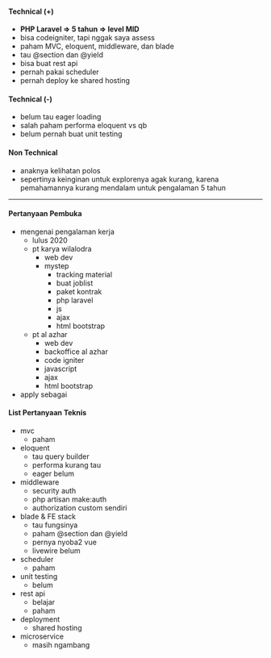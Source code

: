 #### Technical (+) 

- **PHP Laravel => 5 tahun => level MID**
- bisa codeigniter, tapi nggak saya assess
- paham MVC, eloquent, middleware, dan blade
- tau @section dan @yield
- bisa buat rest api
- pernah pakai scheduler
- pernah deploy ke shared hosting

#### Technical (-)  

- belum tau eager loading
- salah paham performa eloquent vs qb
- belum pernah buat unit testing

#### Non Technical  

- anaknya kelihatan polos
- sepertinya keinginan untuk explorenya agak kurang, karena pemahamannya kurang mendalam untuk pengalaman 5 tahun

---

#### Pertanyaan Pembuka

- mengenai pengalaman kerja  
	- lulus 2020
	- pt karya wilalodra
		- web dev
		- mystep
			- tracking material 
			- buat joblist
			- paket kontrak
			- php laravel
			- js
			- ajax
			- html bootstrap
	- pt al azhar
		- web dev
		- backoffice al azhar
		- code igniter
		- javascript
		- ajax
		- html bootstrap
- apply sebagai


#### List Pertanyaan Teknis

- mvc
	- paham
- eloquent
	- tau query builder
	- performa kurang tau
	- eager belum
- middleware
	- security auth
	- php artisan make:auth
	- authorization custom sendiri
- blade & FE stack
	- tau fungsinya
	- paham @section dan @yield
	- pernya nyoba2 vue
	- livewire belum
- scheduler
	- paham
- unit testing
	- belum
- rest api
	- belajar
	- paham
- deployment
	- shared hosting
- microservice
	- masih ngambang